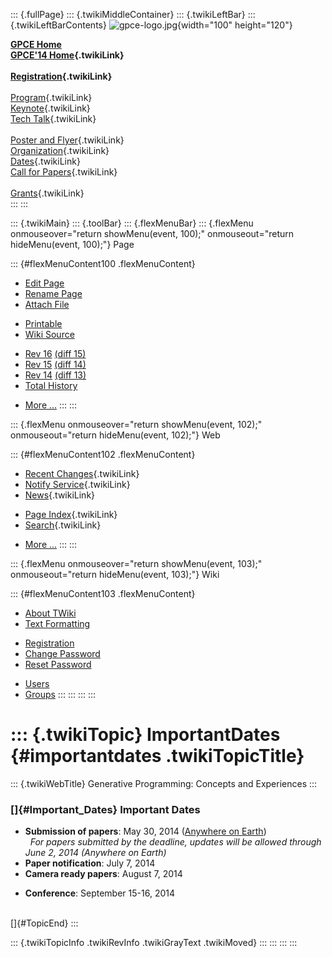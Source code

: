 ::: {.fullPage}
::: {.twikiMiddleContainer}
::: {.twikiLeftBar}
::: {.twikiLeftBarContents}
![gpce-logo.jpg](../pub/GPCE14/WebLeftBar/gpce-logo.jpg){width="100"
height="120"}

**[GPCE Home](http://program-transformation.org/Gpce)**\
**[GPCE\'14 Home](WebHome){.twikiLink}**\
\
**[Registration](GpceRegistration){.twikiLink}**\
\
[Program](ConferenceProgram){.twikiLink}\
[Keynote](KeynoteSpeakers){.twikiLink}\
[Tech Talk](TechTalk){.twikiLink}\
\
[Poster and Flyer](Poster){.twikiLink}\
[Organization](ConferenceOrganization){.twikiLink}\
[Dates](ImportantDates){.twikiLink}\
[Call for Papers](CallForPapers){.twikiLink}\
\
[Grants](Grants){.twikiLink}\
:::
:::

::: {.twikiMain}
::: {.toolBar}
::: {.flexMenuBar}
::: {.flexMenu onmouseover="return showMenu(event, 100);" onmouseout="return hideMenu(event, 100);"}
Page

::: {#flexMenuContent100 .flexMenuContent}
-   [Edit
    Page](http://www.program-transformation.org/edit/GPCE14/ImportantDates?t=1536827556)
-   [Rename
    Page](http://www.program-transformation.org/rename/GPCE14/ImportantDates)
-   [Attach
    File](http://www.program-transformation.org/attach/GPCE14/ImportantDates)

<!-- -->

-   [Printable](http://www.program-transformation.org/view/GPCE14/ImportantDates?skin=print.pattern)
-   [Wiki
    Source](http://www.program-transformation.org/view/GPCE14/ImportantDates?skin=text&raw=on&contenttype=text/plain)

<!-- -->

-   [Rev
    16](http://www.program-transformation.org/view/GPCE14/ImportantDates?rev=1.16)
    [(diff 15)](http://www.program-transformation.org/rdiff/GPCE14/ImportantDates?rev1=1.16&rev2=1.15)
-   [Rev
    15](http://www.program-transformation.org/view/GPCE14/ImportantDates?rev=1.15)
    [(diff 14)](http://www.program-transformation.org/rdiff/GPCE14/ImportantDates?rev1=1.15&rev2=1.14)
-   [Rev
    14](http://www.program-transformation.org/view/GPCE14/ImportantDates?rev=1.14)
    [(diff 13)](http://www.program-transformation.org/rdiff/GPCE14/ImportantDates?rev1=1.14&rev2=1.13)
-   [Total
    History](http://www.program-transformation.org/rdiff/GPCE14/ImportantDates)

<!-- -->

-   [More
    \...](http://www.program-transformation.org/oops/GPCE14/ImportantDates?template=oopsmore&param1=1.16&param2=1.16)
:::
:::

::: {.flexMenu onmouseover="return showMenu(event, 102);" onmouseout="return hideMenu(event, 102);"}
Web

::: {#flexMenuContent102 .flexMenuContent}
-   [Recent Changes](WebChanges){.twikiLink}
-   [Notify Service](WebNotify){.twikiLink}
-   [News](WebNews){.twikiLink}

<!-- -->

-   [Page Index](WebIndex){.twikiLink}
-   [Search](WebSearch){.twikiLink}

<!-- -->

-   [More
    \...](http://www.program-transformation.org/oops/GPCE14/ImportantDates?template=oopsmore&param1=1.16&param2=1.16)
:::
:::

::: {.flexMenu onmouseover="return showMenu(event, 103);" onmouseout="return hideMenu(event, 103);"}
Wiki

::: {#flexMenuContent103 .flexMenuContent}
-   [About
    TWiki](http://www.program-transformation.org/view/TWiki/WebHome)
-   [Text
    Formatting](http://www.program-transformation.org/view/TWiki/TextFormattingRules)

<!-- -->

-   [Registration](http://www.program-transformation.org/view/TWiki/TWikiRegistration)
-   [Change
    Password](http://www.program-transformation.org/view/TWiki/ChangePassword)
-   [Reset
    Password](http://www.program-transformation.org/view/TWiki/ResetPassword)

<!-- -->

-   [Users](http://www.program-transformation.org/view/Main/TWikiUsers)
-   [Groups](http://www.program-transformation.org/view/Main/TWikiGroups)
:::
:::
:::
:::

::: {.twikiTopic}
ImportantDates {#importantdates .twikiTopicTitle}
==============

::: {.twikiWebTitle}
Generative Programming: Concepts and Experiences
:::

### []{#Important_Dates} Important Dates

-   **Submission of papers**: May 30, 2014 ([Anywhere on
    Earth](http://en.wikipedia.org/wiki/Anywhere_on_Earth))\
      *For papers submitted by the deadline, updates will be allowed
    through June 2, 2014 (Anywhere on Earth)*
-   **Paper notification**: July 7, 2014
-   **Camera ready papers**: August 7, 2014

<!-- -->

-   **Conference**: September 15-16, 2014

\
[]{#TopicEnd}
:::

::: {.twikiTopicInfo .twikiRevInfo .twikiGrayText .twikiMoved}
:::
:::
:::
:::
